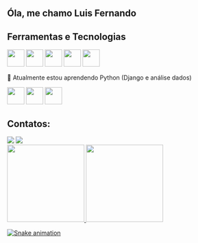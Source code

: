 
## Óla, me chamo Luis Fernando

## Ferramentas e Tecnologias

<div>
<img src="https://cdn.jsdelivr.net/gh/devicons/devicon/icons/javascript/javascript-plain.svg" width="40" height="40"/>
<img src="https://cdn.jsdelivr.net/gh/devicons/devicon/icons/html5/html5-original.svg" width="40" height="40"/>
<img src="https://cdn.jsdelivr.net/gh/devicons/devicon/icons/python/python-original.svg" width="40" height="40"/>
<img src="https://cdn.jsdelivr.net/gh/devicons/devicon/icons/git/git-original.svg" width="40" height="40"/>
<img src="https://cdn.jsdelivr.net/gh/devicons/devicon/icons/jupyter/jupyter-original.svg" width="40" height="40"/>

</div>

🌱 Atualmente estou aprendendo Python (Django e análise dados)

<div>
<img src="https://cdn.jsdelivr.net/gh/devicons/devicon/icons/django/django-plain.svg" width="40" height="40"/>
<img src="https://cdn.jsdelivr.net/gh/devicons/devicon/icons/pandas/pandas-original.svg" width="40" height="40"/>
<img src="https://cdn.jsdelivr.net/gh/devicons/devicon/icons/anaconda/anaconda-original.svg" width="40" height="40"/>
</div>

## Contatos:

<div>
<a href = "mailto:luisfernandopereiralp05@gmail.com"><img src="https://img.shields.io/badge/Gmail-D14836?style=for-the-badge&logo=gmail&logoColor=white" target="_blank"></a>
<a href="https://www.linkedin.com/in/luis-fernando-pereira-722a28204/" target="_blank"><img src="https://img.shields.io/badge/-LinkedIn-%230077B5?style=for-the-badge&logo=linkedin&logoColor=white" target="_blank"></a>  
</div>


<div>
<a href="https://github.com/limp05">
<img height="180em" src="https://github-readme-stats.vercel.app/api/top-langs/?username=limp05&layout=compact&langs_count=7&theme=dracula"/>
<img height="180em" src="https://github-readme-stats.vercel.app/api?username=limp05&show_icons=true&theme=dracula&include_all_commits=true&count_private=true"/>
</div>
  
![Snake animation](https://github.com/limp05/limp05/blob/output/github-contribution-grid-snake.svg)


